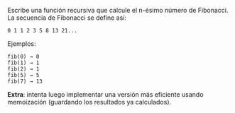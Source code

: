 Escribe una función recursiva que calcule el n-ésimo número de Fibonacci.
La secuencia de Fibonacci se define así:

```
0 1 1 2 3 5 8 13 21...
```

Ejemplos:

```
fib(0) → 0
fib(1) → 1
fib(2) → 1
fib(5) → 5
fib(7) → 13
```

**Extra**: intenta luego implementar una versión más eficiente usando memoización (guardando los resultados ya calculados).
